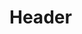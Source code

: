 <!-- TITLE: Cell Regeneration -->
<!-- SUBTITLE: Sacrifice the ability for your body to heal itself naturally and transfer it to your target.  Your target's natural regeneration increases, while your own is lowered. -->

# Header